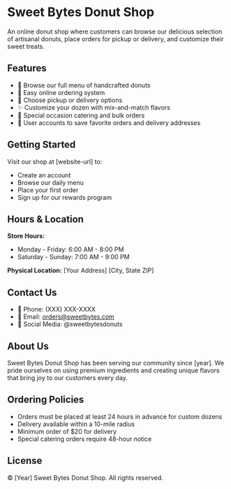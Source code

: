 # Sweet Bytes Donut Shop

An online donut shop where customers can browse our delicious selection of artisanal donuts, place orders for pickup or delivery, and customize their sweet treats.

## Features

- 🍩 Browse our full menu of handcrafted donuts
- 🛒 Easy online ordering system
- 📍 Choose pickup or delivery options
- ✨ Customize your dozen with mix-and-match flavors
- 🎁 Special occasion catering and bulk orders
- 👤 User accounts to save favorite orders and delivery addresses

## Getting Started

Visit our shop at [website-url] to:

- Create an account
- Browse our daily menu
- Place your first order
- Sign up for our rewards program

## Hours & Location

**Store Hours:**

- Monday - Friday: 6:00 AM - 8:00 PM
- Saturday - Sunday: 7:00 AM - 9:00 PM

**Physical Location:**
[Your Address]
[City, State ZIP]

## Contact Us

- 📱 Phone: (XXX) XXX-XXXX
- 📧 Email: orders@sweetbytes.com
- 💬 Social Media: @sweetbytesdonuts

## About Us

Sweet Bytes Donut Shop has been serving our community since [year]. We pride ourselves on using premium ingredients and creating unique flavors that bring joy to our customers every day.

## Ordering Policies

- Orders must be placed at least 24 hours in advance for custom dozens
- Delivery available within a 10-mile radius
- Minimum order of $20 for delivery
- Special catering orders require 48-hour notice

## License

© [Year] Sweet Bytes Donut Shop. All rights reserved.
